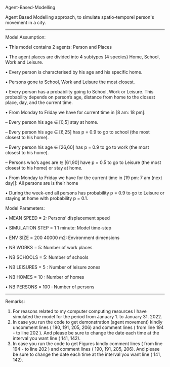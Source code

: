 Agent-Based-Modelling 

Agent Based Modelling approach, to simulate spatio-temporel person's movement in a city.
***************************************************************************************

Model Assumption:

• This model contains 2 agents: Person and Places

• The agent places are divided into 4 subtypes (4 species) Home, School, Work and Leisure.

• Every person is characterised by his age and his specific home.


• Persons gone to School, Work and Leisure the most closest.

• Every person has a probability going to School, Work or Leisure. This probability depends on person’s
age, distance from home to the closest place, day, and the current time.

• From Monday to Friday we have for current time in [8 am: 18 pm]:

– Every person his age ∈ [0,5] stay at home.

– Every person his age ∈ [6,25] has p = 0.9 to go to school (the most closest to his home).

– Every person his age ∈ [26,60] has p = 0.9 to go to work (the most closest to his home).

– Persons who’s ages are ∈ [61,90] have p = 0.5 to go to Leisure (the most closest to his home) or
stay at home.

• From Monday to Friday we have for the current time in [19 pm: 7 am (next day)]: All persons are is
their home

• During the week-end all persons has probability p = 0.9 to go to Leisure or staying at home with
probability p = 0.1.

Model Parameters:

• MEAN SPEED = 2: Persons’ displacement speed

• SIMULATION STEP = 1 1 minute: Model time-step

• ENV SIZE = 200 40000 m2: Environment dimensions

• NB WORKS = 5: Number of work places

• NB SCHOOLS = 5: Number of schools

• NB LEISURES = 5 : Number of leisure zones

• NB HOMES = 10 : Number of homes

• NB PERSONS = 100 : Number of persons

***************************************************************************************

Remarks:
1) For reasons related to my computer computing resources I have simulated the model for the period from January 1. to January 31. 2022.
2) In case you run the code to get demonstration (agent movement) kindly uncomment lines ( 190, 191, 205, 206) and comment lines ( from line 194 - to line 202 ).  And please be sure to change the date each time at the interval you want line ( 141, 142).
3) In case you run the code to get Figures kindly comment lines ( from line 194 - to line 202 ) and comment lines  ( 190, 191, 205, 206). And please be sure to change the date each time at the interval you want line ( 141, 142).
